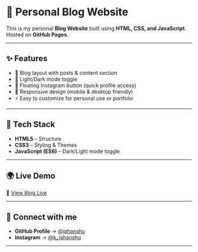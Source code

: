 # 📝 Personal Blog Website

This is my personal **Blog Website** built using **HTML, CSS, and JavaScript**.  
Hosted on **GitHub Pages**.

---

## ✨ Features
- 📰 Blog layout with posts & content section  
- 🎨 Light/Dark mode toggle  
- 🔗 Floating Instagram button (quick profile access)  
- 📱 Responsive design (mobile & desktop friendly)  
- ⚡ Easy to customize for personal use or portfolio  

---

## 🚀 Tech Stack
- **HTML5** – Structure  
- **CSS3** – Styling & Themes  
- **JavaScript (ES6)** – Dark/Light mode toggle  

---

## 🌍 Live Demo
🔗 [View Blog Live](file:///C:/Users/Jahanshu/OneDrive/Documents/GitHub/Blog.github.io/index.html)

---
## 📩 Connect with me
- **GitHub Profile** → [@jahanshu](https://github.com/jahanshu)  
- **Instagram** → [@k_jahanshu](https://www.instagram.com/k_jahanshu/)  

---
